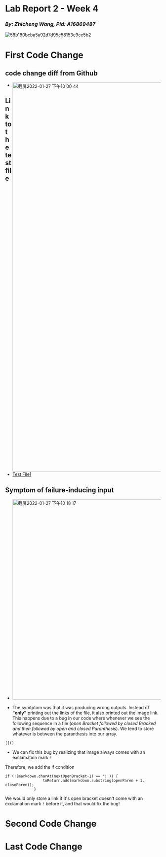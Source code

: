 # **Lab Report 2 - Week 4**
### _By: Zhicheng Wang, Pid: A16869487_

![58b180bcba5a92d7d95c58153c9ce5b2](https://user-images.githubusercontent.com/97211608/151492971-df483ed3-2d93-4421-a578-2a8e64d8eb46.png)

# First Code Change 

## code change diff from Github
- <img align="right" width="1255" alt="截屏2022-01-27 下午10 00 44" src="https://user-images.githubusercontent.com/97211608/151495399-4df07f75-1061-4aad-bfa9-961a9060ecae.png">

## Link to the test file
- [Test File1](https://jackson-wang-0.github.io/test-file-new.html)

## Symptom of failure-inducing input
- <img width="646" alt="截屏2022-01-27 下午10 18 17" src="https://user-images.githubusercontent.com/97211608/151497395-2eff180e-6d6a-42ab-ba40-9149c796292d.png">

- The symtptom was that it was producing wrong outputs. Instead of **"only"** printing out the links of the file, it also printed out the image link. This happens due to a bug in our code where whenever we see the following sequence in a file (_open Bracket followed by closed Bracked and then followed by open and closed Paranthesis_). We tend to store whatever is between the paranthesis into our array.
```
[]()
```
- We can fix this bug by realizing that image always comes with an exclamation mark `!` 

Therefore, we add the if condition
```
if (!(markdown.charAt(nextOpenBracket-1) == '!')) {
                 toReturn.add(markdown.substring(openParen + 1, closeParen));
             }
```
We would only store a link if it's open bracket doesn't come with an exclamation mark `!` before it, and that would fix the bug!


# Second Code Change

# Last Code Change

